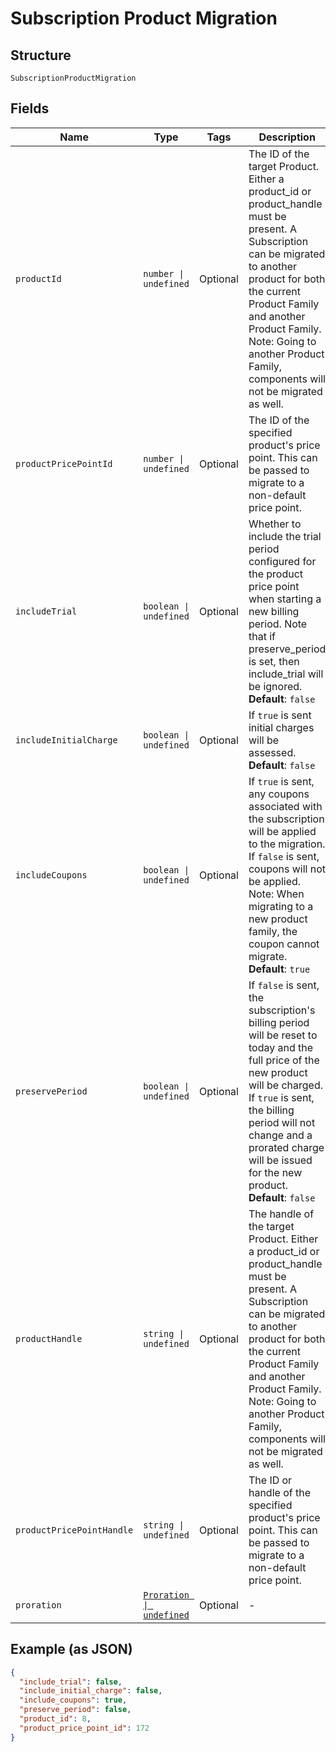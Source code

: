 
# Subscription Product Migration

## Structure

`SubscriptionProductMigration`

## Fields

| Name | Type | Tags | Description |
|  --- | --- | --- | --- |
| `productId` | `number \| undefined` | Optional | The ID of the target Product. Either a product_id or product_handle must be present. A Subscription can be migrated to another product for both the current Product Family and another Product Family. Note: Going to another Product Family, components will not be migrated as well. |
| `productPricePointId` | `number \| undefined` | Optional | The ID of the specified product's price point. This can be passed to migrate to a non-default price point. |
| `includeTrial` | `boolean \| undefined` | Optional | Whether to include the trial period configured for the product price point when starting a new billing period. Note that if preserve_period is set, then include_trial will be ignored.<br>**Default**: `false` |
| `includeInitialCharge` | `boolean \| undefined` | Optional | If `true` is sent initial charges will be assessed.<br>**Default**: `false` |
| `includeCoupons` | `boolean \| undefined` | Optional | If `true` is sent, any coupons associated with the subscription will be applied to the migration. If `false` is sent, coupons will not be applied. Note: When migrating to a new product family, the coupon cannot migrate.<br>**Default**: `true` |
| `preservePeriod` | `boolean \| undefined` | Optional | If `false` is sent, the subscription's billing period will be reset to today and the full price of the new product will be charged. If `true` is sent, the billing period will not change and a prorated charge will be issued for the new product.<br>**Default**: `false` |
| `productHandle` | `string \| undefined` | Optional | The handle of the target Product. Either a product_id or product_handle must be present. A Subscription can be migrated to another product for both the current Product Family and another Product Family. Note: Going to another Product Family, components will not be migrated as well. |
| `productPricePointHandle` | `string \| undefined` | Optional | The ID or handle of the specified product's price point. This can be passed to migrate to a non-default price point. |
| `proration` | [`Proration \| undefined`](../../doc/models/proration.md) | Optional | - |

## Example (as JSON)

```json
{
  "include_trial": false,
  "include_initial_charge": false,
  "include_coupons": true,
  "preserve_period": false,
  "product_id": 8,
  "product_price_point_id": 172
}
```

